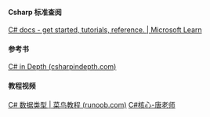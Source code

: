#### Csharp 标准查阅
[C# docs - get started, tutorials, reference. | Microsoft Learn](https://learn.microsoft.com/en-us/dotnet/csharp/tour-of-csharp/)

####  参考书
[C# in Depth (csharpindepth.com)](https://csharpindepth.com/)


#### 教程视频
[C# 数据类型 | 菜鸟教程 (runoob.com)](https://www.runoob.com/csharp/csharp-data-types.html)
[C#核心-唐老师](https://www.bilibili.com/video/BV1tV411q7Rq/?p=21&spm_id_from=pageDriver&vd_source=8636d68797fa4651942df4dc09db7987)